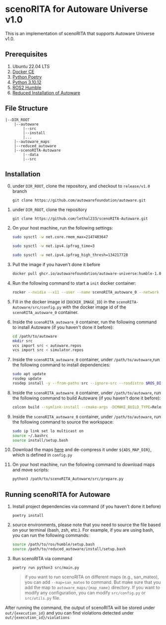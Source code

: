 # scenoRITA for Autoware Universe v1.0

This is an implementation of scenoRITA that supports Autoware Universe v1.0.

## Prerequisites

1. Ubuntu 22.04 LTS
2. [Docker CE](https://docs.docker.com/engine/install/ubuntu/)
3. [Python Poetry](https://python-poetry.org/)
4. [Python 3.10.12](https://www.python.org/downloads/release/python-31012/)
5. [ROS2 Humble](https://docs.ros.org/en/humble/index.html)
6. [Reduced Installation of Autoware](https://github.com/lethal233/autoware)

[//]: # (> You can run scripts under `data/scripts/install` to install the prerequisites.)

## File Structure

```
|--DIR_ROOT
    |--autoware
        |--src
        |--install
        |...
    |--autoware_maps
    |--reduced_autoware
    |--scenoRITA-Autoware
        |--data
        |--src
```

## Installation

0. under `DIR_ROOT`, clone the repository, and checkout to `release/v1.0` branch
   ```
   git clone https://github.com/autowarefoundation/autoware.git
   ```

1. under `DIR_ROOT`, clone the repository
   ```
   git clone https://github.com/lethal233/scenoRITA-Autoware.git
   ```

2. On your host machine, run the following settings:
   ```bash
   sudo sysctl -w net.core.rmem_max=2147483647
   
   sudo sysctl -w net.ipv4.ipfrag_time=3
   
   sudo sysctl -w net.ipv4.ipfrag_high_thresh=134217728
   ```
3. Pull the image if you haven't done it before
   ```bash
   docker pull ghcr.io/autowarefoundation/autoware-universe:humble-1.0-cuda-amd64
   ```
4. Run the following command to start a `init` docker container:
   ```bash
   rocker --nvidia --x11 --user --name scenoRITA_autoware_0 --network c0 --privileged --volume /path/to/autoware --volume /path/to/autoware_maps --volume /path/to/scenoRITA-Autoware -- ghcr.io/autowarefoundation/autoware-universe:humble-1.0-cuda-amd64
   ```
5. Fill in the docker image id (`DOCKER_IMAGE_ID`) in the `scenoRITA-Autoware/src/config.py` with the docker image id of
   the `scenoRITA_autoware_0` container.

6. Inside the `scenoRITA_autoware_0` container, run the following command to install Autoware (if you haven't done it
   before):
   ```bash
   cd /path/to/autoware
   mkdir src
   vcs import src < autoware.repos
   vcs import src < simulator.repos
   ```
7. Inside the `scenoRITA_autoware_0` container, under `/path/to/autoware`,run the following command to install
   dependencies:
   ```bash
   sudo apt update
   rosdep update
   rosdep install -y --from-paths src --ignore-src --rosdistro $ROS_DISTRO
   ```
8. Inside the `scenoRITA_autoware_0` container, under `/path/to/autoware`, run the following command to build Autoware (if you haven't done it before):
   ```bash
   colcon build --symlink-install --cmake-args -DCMAKE_BUILD_TYPE=Release
   ```
9. Inside the `scenoRITA_autoware_0` container, under `/path/to/autoware`, run the following command to source the workspace:
   ```bash
   sudo ip link set lo multicast on
   source ~/.bashrc
   source install/setup.bash
   ```
10. Download the maps [here](https://drive.google.com/file/d/1HBBDCtSubJ7pJX6acTaAbWP0COYXCnMs/view?usp=sharing) and de-compress it under `${ADS_MAP_DIR}`, which is defined in `config.py`
11. On your host machine, run the following command to download maps and move scripts:
    ```bash
    python3 /path/to/scenoRITA_Autoware/src/prepare.py
    ```

## Running scenoRITA for Autoware

1. Install project dependencies via command (if you haven't done it before)
   ```
   poetry install
   ```

2. source environments, please note that you need to source the file based on your terminal (bash, zsh, etc.). For example, if you are using bash, you can run the following commands:
   ```bash
   source /path/to/ros/humble/setup.bash
   source /path/to/reduced_autoware/install/setup.bash
   ```
   

3. Run scenoRITA via command
   ```
   poetry run python3 src/main.py
   ```

   > if you want to run scenoRITA on different maps (e.g., san_mateo), you can add `--map=san_mateo` to command. But
   make sure that you add the map to `autoware_maps/{map_name}` directory.
   > If you want to modify any configuration, you can modify `src/config.py` or `src/utils.py` file.

After running the command, the output of scenoRITA will be stored under `out/{execution_id}` and you can find violations
detected under `out/{execution_id}/violations`
